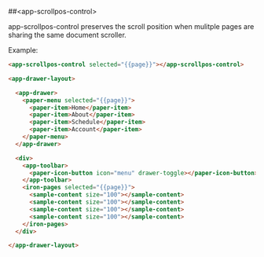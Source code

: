 ##&lt;app-scrollpos-control&gt;

app-scrollpos-control preserves the scroll position when mulitple pages are sharing the same
document scroller.

Example:

```html
<app-scrollpos-control selected="{{page}}"></app-scrollpos-control>

<app-drawer-layout>

  <app-drawer>
    <paper-menu selected="{{page}}">
      <paper-item>Home</paper-item>
      <paper-item>About</paper-item>
      <paper-item>Schedule</paper-item>
      <paper-item>Account</paper-item>
    </paper-menu>
  </app-drawer>

  <div>
    <app-toolbar>
      <paper-icon-button icon="menu" drawer-toggle></paper-icon-button>
    </app-toolbar>
    <iron-pages selected="{{page}}">
      <sample-content size="100"></sample-content>
      <sample-content size="100"></sample-content>
      <sample-content size="100"></sample-content>
      <sample-content size="100"></sample-content>
    </iron-pages>
  </div>

</app-drawer-layout>
```